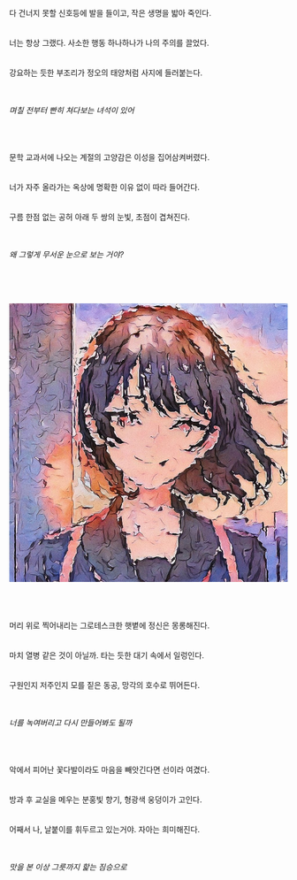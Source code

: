 다 건너지 못할 신호등에 발을 들이고, 작은 생명을 밟아 죽인다.
<br />
<br />
<br />
너는 항상 그랬다. 사소한 행동 하나하나가 나의 주의를 끌었다.
<br />
<br />
<br />
강요하는 듯한 부조리가 정오의 태양처럼 사지에 들러붙는다.
<br />
<br />
<br />

_며칠 전부터 빤히 쳐다보는 녀석이 있어_

<br />
<br />
<br />
문학 교과서에 나오는 계절의 고양감은 이성을 집어삼켜버렸다.
<br />
<br />
<br />
너가 자주 올라가는 옥상에 명확한 이유 없이 따라 들어간다.
<br />
<br />
<br />
구름 한점 없는 공허 아래 두 쌍의 눈빛, 초점이 겹쳐진다.
<br />
<br />
<br />

_왜 그렇게 무서운 눈으로 보는 거야?_

<br />
<br />
<br />
<p align="center">
 <img src = "./0.jpeg">
</p>
<br />
<br />
<br />
머리 위로 찍어내리는 그로테스크한 햇볕에 정신은 몽롱해진다.
<br />
<br />
<br />
마치 열병 같은 것이 아닐까. 타는 듯한 대기 속에서 일렁인다.
<br />
<br />
<br />
구원인지 저주인지 모를 짙은 동공, 망각의 호수로 뛰어든다.
<br />
<br />
<br />

_너를 녹여버리고 다시 만들어봐도 될까_

<br />
<br />
<br />
악에서 피어난 꽃다발이라도 마음을 빼앗긴다면 선이라 여겼다.
<br />
<br />
<br />
방과 후 교실을 메우는 분홍빛 향기, 형광색 웅덩이가 고인다.
<br />
<br />
<br />
어째서 나, 날붙이를 휘두르고 있는거야. 자아는 희미해진다.
<br />
<br />
<br />

_맛을 본 이상 그릇까지 핥는 짐승으로_